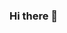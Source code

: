 ### Hi there 👋

<!--
**garyhewitt/garyhewitt** is a ✨ _special_ ✨ repository because its `README.md` (this file) appears on your GitHub profile.

Here are some ideas to get you started:

- 🔭 I’m currently working on ...
- 🌱 I’m currently learning 

...
- 👯 I’m looking to collaborate on ...
- 🤔 I’m looking for help with ...
- 💬 Ask me about ...
- 📫 How to reach me
: ...
- 😄 Pronouns: ...
- ⚡ Fun fact: ...
-->
